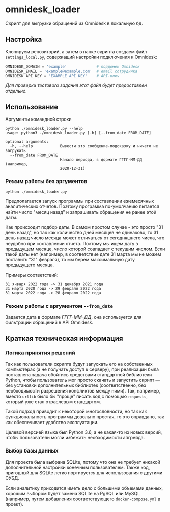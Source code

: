 # omnidesk_loader

Скрипт для выгрузки обращений из Omnidesk в локальную бд.

## Настройка

Клонируем репозиторий, а затем в папке скрипта создаем файл `settings_local.py`, 
содержащий настройки подключения к Omnidesk:
```python
OMNIDESK_DOMAIN = 'example'             # поддомен Omnidesk
OMNIDESK_EMAIL = 'example@example.com'  # email сотрудника 
OMNIDESK_API_KEY = 'EXAMPLE_API_KEY'    # API-ключ
```

*Для проверки тестового задания этот файл будет предоставлен отдельно.*

## Использование

Аргументы командной строки
```
python ./omnidesk_loader.py --help
usage: python3 ./omnidesk_loader.py [-h] [--from_date FROM_DATE]

optional arguments:
  -h, --help            Вывести это сообщение-подсказку и ничего не загружать
  --from_date FROM_DATE
                        Начало периода, в формате ГГГГ-ММ-ДД (например,
                        2020-12-31)

```

### Режим работы без аргументов

```
python ./omnidesk_loader.py
```

Предполагается запуск программы при составлении ежемесячных аналитических отчетов.
Поэтому программа по-умолчанию пытается найти число "месяц назад" и запрашивать обращения
не ранее этой даты.

Как происходит подбор даты. В самом простом случае - это просто "31 день назад", 
но так как количество дней месяцев не одинаково, то 31 день назад число месяца может отличаться
от сегодняшнего числа, что неудобно при составлении отчета. Поэтому мы ищем дату 
в предыдущем месяце, число которой совпадает с текущим числом. Если такой даты нет 
(например, в соответствие дате 31 марта мы не можем поставить "31" февраля), то мы берем 
максимальную дату предыдущего месяца.

Примеры соответствий:

    31 января 2022 года -> 31 декабря 2021 года
    31 марта 2020 года -> 29 февраля 2022 года
    31 марта 2022 года -> 28 февраля 2022 года


### Режим работы с аргументом `--from_date`

Задается дата в формате _ГГГГ-ММ-ДД_, она используется для фильтрации обращений 
в API Omnidesk.

## Краткая техническая информация

### Логика принятия решений

Так как пользователи скрипта будут запускать его на собственных компьютерах 
(а не получать доступ к серверу), при реализации была поставлена задача обойтись 
средствами стандартной библиотеки Python, чтобы пользователь мог просто скачать и запустить 
скрипт &mdash; без установки дополнительных библиотек (соответственно,
без необходимости разрешения конфликтов между ними). Так, например, вместо `urllib` 
было бы "проще" писать код с помощью `requests`, который уже стал отраслевым стандартом.

Такой подход приводит к некоторой многословности, но так как функциональность 
программы довольно простая, то это оправдано, так как обеспечивает удобство эксплуатации.

Целевой версией языка был Python 3.6, а не какая-то из новых версий, чтобы
пользователи могли избежать необходимости апгрейда.

### Выбор базы данных

Для проекта была выбрана SQLite, потому что она не требует никакой дополнительной
настройки конечным пользователем. Также код, пригодный для SQLite легко портируется
для использования с другими СУБД.

Если аналитику приходится иметь дело с большими объемами данных, хорошим выбором
будет замена SQLite на PgSQL или MySQL (например, путем добавления соответствующего
`docker-compose.yml` в проект).
